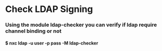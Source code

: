 # Check LDAP Signing

### Using the module ldap-checker you can verify if ldap require channel binding or not

#### $ nxc ldap <ip> -u user -p pass -M ldap-checker
